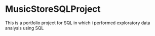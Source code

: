 # MusicStoreSQLProject
This is a portfolio project for SQL in which i performed exploratory data analysis using SQL
